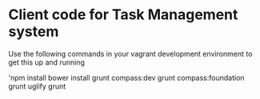 # Client code for Task Management system
Use the following commands in your vagrant development environment to get this up and running

'npm install
bower install
grunt compass:dev
grunt compass:foundation
grunt uglify
grunt
```'

